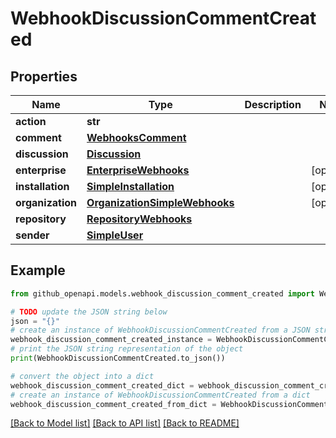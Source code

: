 # WebhookDiscussionCommentCreated


## Properties

Name | Type | Description | Notes
------------ | ------------- | ------------- | -------------
**action** | **str** |  | 
**comment** | [**WebhooksComment**](WebhooksComment.md) |  | 
**discussion** | [**Discussion**](Discussion.md) |  | 
**enterprise** | [**EnterpriseWebhooks**](EnterpriseWebhooks.md) |  | [optional] 
**installation** | [**SimpleInstallation**](SimpleInstallation.md) |  | [optional] 
**organization** | [**OrganizationSimpleWebhooks**](OrganizationSimpleWebhooks.md) |  | [optional] 
**repository** | [**RepositoryWebhooks**](RepositoryWebhooks.md) |  | 
**sender** | [**SimpleUser**](SimpleUser.md) |  | 

## Example

```python
from github_openapi.models.webhook_discussion_comment_created import WebhookDiscussionCommentCreated

# TODO update the JSON string below
json = "{}"
# create an instance of WebhookDiscussionCommentCreated from a JSON string
webhook_discussion_comment_created_instance = WebhookDiscussionCommentCreated.from_json(json)
# print the JSON string representation of the object
print(WebhookDiscussionCommentCreated.to_json())

# convert the object into a dict
webhook_discussion_comment_created_dict = webhook_discussion_comment_created_instance.to_dict()
# create an instance of WebhookDiscussionCommentCreated from a dict
webhook_discussion_comment_created_from_dict = WebhookDiscussionCommentCreated.from_dict(webhook_discussion_comment_created_dict)
```
[[Back to Model list]](../README.md#documentation-for-models) [[Back to API list]](../README.md#documentation-for-api-endpoints) [[Back to README]](../README.md)


